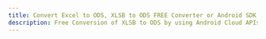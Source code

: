 ---title: Convert Excel to ODS, XLSB to ODS FREE Converter or Android SDKdescription: Free Conversion of XLSB to ODS by using Android Cloud APIs & SDKs. Also Create, Edit & Render Microsoft Excel, CSV and SpreadsheetML worksheets or spreadsheet in the Cloud.---